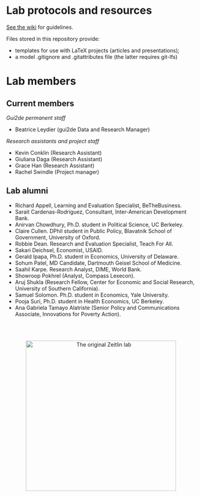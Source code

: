 # Lab protocols and resources

[See the wiki](https://github.com/andrewzeitlin/ZeitlinLab/wiki) for guidelines.

Files stored in this repository provide:
- templates for use with LaTeX projects (articles and presentations);
- a model .gitignore and .gitattributes file (the latter requires git-lfs)

#  Lab members 

## Current members 

*Gui2de permanent staff*
- Beatrice Leydier (gui2de Data and Research Manager)

*Research assistants and project staff*
- Kevin Conklin (Research Assistant)
- Giuliana Daga (Research Assistant)
- Grace Han (Research Assistant)
- Rachel Swindle (Project manager) 

## Lab alumni

- Richard Appell, Learning and Evaluation Specialist, BeTheBusiness.
- Sarait Cardenas-Rodriguez, Consultant, Inter-American Development Bank.
- Anirvan Chowdhury, Ph.D. student in Political Science, UC Berkeley.  
- Claire Cullen. DPhil student in Public Policy, Blavatnik School of Government, University of Oxford. 
- Robbie Dean. Research and Evaluation Specialist, Teach For All. 
- Sakari Deichsel, Economist, USAID. 
- Gerald Ipapa, Ph.D. student in Economics, University of Delaware.
- Sohum Patel, MD Candidate, Dartmouth Geisel School of Medicine.
- Saahil Karpe.  Research Analyst, DIME, World Bank.
- Showroop Pokhrel (Analyst, Compass Lexecon).
- Aruj Shukla (Research Fellow, Center for Economic and Social Research, University of Southern California).
- Samuel Solomon.  Ph.D. student in Economics, Yale University.
- Pooja Suri, Ph.D. student in Health Economics, UC Berkeley.
- Ana Gabriela Tamayo Alatriste (Senior Policy and Communications Associate, Innovations for Poverty Action).

<br />
<br />

<p align="center">
<img src="assets/img/ZeitlinLabsThink.jpg" alt="The original Zeitlin lab" width="400">
</p>
